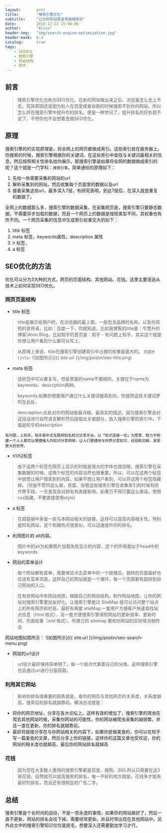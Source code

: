 ```yaml
---
layout:       post
title:        "搜索引擎优化"
subtitle:     "让你的网站更容易被搜索到"
date:         2018-12-22 15:00:00
author:       "Alvin"
header-img:   "img/search-engine-optimization.jpg"
header-mask:  0.3
catalog:      true
tags:
    - SEO优化
    - 搜索引擎
    - 网站结构
    - 技术
---
```


## 前言

>搜索引擎优化也称为SEO优化，在新的网站做出来之后，浏览量怎么也上不去，究其原因还是因为别人在百度或者谷歌的时候搜索不到你的网站。所以怎么样在搜索引擎中提升你的排名，便是一种学问了。提升排名的好处就不说了，不然你也不会想着去做SEO优化。

## 原理

搜索引擎的的实现原理是，将全网上的网页都做成索引。这些索引放在服务器上，你搜索的时候，搜索引擎根据你的关键词，在这些索引中查找与关键词最相关的信息，然后按照相关性排名给你展示。那搜索引擎是如果将全网的数据做成索引的呢？这个就是一门学科：`搜索引擎`。简单通俗的原理如下：
    
1. 先给一些需要采集的网站的url
2. 解析采集到的网站，然后收集每个页面里的数据以及url
3. 接着采集这些url，最多深入7层，有研究表明，到达7层后，在深入就是重复的数据了。

全网上的数据那么多，搜索引擎的数据采集，在采集网页是，搜索引擎只要静态数据，不需要异步加载的数据，而且一个网页上的数据是按照类型不同，其权重也有所不同。一个网页采集的信息中生成索引权重交大的如下：

1. title 标签
2. meta 标签，keywords属性，description 属性
3. h 标签，
4. a 标签

## SEO优化的方法

优化可以分为3大种的方式，网页的页面结构、其他网站、花钱。这里主要说说从技术上如何实现SEO优化。

### 网页页面结构
- title 标签
>title是展示给用户的，在浏览器的最上面，一般包含品牌的名称，以及你简短的宣传语，比如：百度一下，你就知道，比如我博客的title是：牛慧升的博客|Alvin Blog，比如知乎的首页是：知乎 - 有问题上知乎。其实这个就是你想让用户看到什么都可以写上。

> 从原理上来说，title在搜索引擎创建索引中占据的权重是最大的。
`百度的title:`
![如图所示]({{ site.url }}/img/postin/seo-title.png)

- meta 标签

> 该标签中可以重复写，但是里面的name不要相同，关键在于name为keywords、description两种。

> keywords:如果你想要用户通过什么关键词搜索到你，你就把这些关键词罗列在此处，

> descreption:此处对你的网站做最详细、最真实的描述，因为搜索引擎会对这段话进行自然语言解析然后提取出关键部分，放入搜索引擎的索引中。下面是知乎的description

```
有问题，上知乎。知乎是中文互联网知名知识分享平台，以「知识连接一切」为愿景，致力于构建一个人人都可以便捷接入的知识分享网络，让人们便捷地与世界分享知识、经验和见解，发现更大的世界。
```

- h1/h2标签

> 由于这两个标签在网页上显示的时候是很大的字体也很显眼，搜索引擎在采集数据的时候，这两个标签的内容当然也很重要。所以，可以在这两个标签中放想让用户搜索到的内容。如果不想让用户看到，可以将这两个标签隐藏掉。（但是不赞同这么做，百度、谷歌这些搜索引擎在收集索引的时候有防作弊手段，一旦发现会对排名有直接影响，如果万不得已要这么做话，使用css隐藏，不要直接使用style）

- a 标签

> 在超链接中多放一些与本网站相关的链接，这样可以提高内容相关性，特别是知名网站，这个和蹭热点很类似，可以迅速提升你的排名。

- 利用图片的 alt内容。

> 图片中的alt为如果图片加载失败显示的内容，这个的作用类似于head中的keywords

- 网站的菜单设计

> 每个网站都有菜单，需要保证点击菜单中的一个链接后，跳转的页面最好也应该有菜单页面，这样自己的网站就是一个循环，每一个页面都有跳转到自己网站的入口。

> 在有些网站中有网站地图，根据自己的网站结构，制作网站地图，让你的网站对搜索引擎更加友好化。让搜索引擎能过 SiteMap 就可以访问整个站点上的所有网页和栏目。最好有两套 siteMap,一套用户方便客户快速查找站点信息（html 格式），另一套方便搜索引擎得知网站的更新频率、更新时间、页面权重（xml 格式）。所建立的 sitemap 要和你网站的实际情况相符合 

网站地图如图所示：
![如图所示]({{ site.url }}/img/postin/seo-search-menu.png)

- 网站的url设计

> url设计最好保持简单明了，每一个层次代表着自己的分类。这样搜索引擎也会通过url进行分层获取。

### 利用其它网站

> 影响你排名很重要的因素就是，看你的网页与其他网页的关系度，关系度越高，搜索后的排名就越靠前，解决办法就是：

- 将你的网页地址，分享在各大论坛上。这样有效的增加了，搜索引擎的爬虫在爬去其他网站时候，采集你网站的可能性，你的网站被爬虫采集的越频繁，并且一直在更新，你的排名就越靠前。
- 最好将链接分享在与你网站相关的内容下，如果你是做美食的，你可以在知乎写一篇美食的文章，然后分享上你的链接，这样你的这篇文章也受欢迎，你的网站的相关度也就越高，最后你的网站排名就越高


### 花钱

> 因为现在大多数人使用的搜索引擎都是百度、搜狗、360.所以只需要在这3家花钱，自然就可以提高搜索的排名，唯一不好的地方就是，花钱多才能有最好的排名，而且还有很明显的广告二字。

## 总结

搜索引擎是个长时间的战役，不是一劳永逸的事情，如果你的网站做好了，然后一直不更新，网站的排名会往下掉。需要经常更新。并且时常出现在其他网站中。另外此文中的搜索引擎知识仅仅是皮毛，想要深入还需要勤加学习才行。